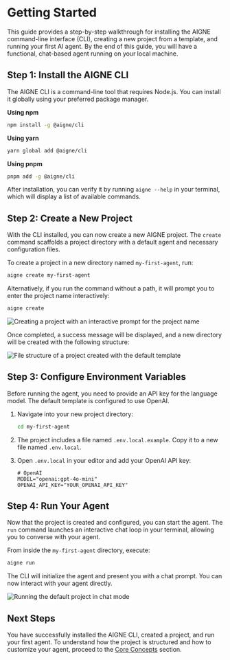 # Getting Started

This guide provides a step-by-step walkthrough for installing the AIGNE command-line interface (CLI), creating a new project from a template, and running your first AI agent. By the end of this guide, you will have a functional, chat-based agent running on your local machine.

## Step 1: Install the AIGNE CLI

The AIGNE CLI is a command-line tool that requires Node.js. You can install it globally using your preferred package manager.

**Using npm**
```bash
npm install -g @aigne/cli
```

**Using yarn**
```bash
yarn global add @aigne/cli
```

**Using pnpm**
```bash
pnpm add -g @aigne/cli
```

After installation, you can verify it by running `aigne --help` in your terminal, which will display a list of available commands.

## Step 2: Create a New Project

With the CLI installed, you can now create a new AIGNE project. The `create` command scaffolds a project directory with a default agent and necessary configuration files.

To create a project in a new directory named `my-first-agent`, run:
```bash
aigne create my-first-agent
```

Alternatively, if you run the command without a path, it will prompt you to enter the project name interactively:
```bash
aigne create
```

![Creating a project with an interactive prompt for the project name](https://docsmith.aigne.io/image-bin/uploads/61a25e0b14ee2b304cd02972e81236b2.png)

Once completed, a success message will be displayed, and a new directory will be created with the following structure:

![File structure of a project created with the default template](https://docsmith.aigne.io/image-bin/uploads/d77c21029750a66ba316b3a91e00f9ca.png)

## Step 3: Configure Environment Variables

Before running the agent, you need to provide an API key for the language model. The default template is configured to use OpenAI.

1.  Navigate into your new project directory:
    ```bash
    cd my-first-agent
    ```

2.  The project includes a file named `.env.local.example`. Copy it to a new file named `.env.local`.

3.  Open `.env.local` in your editor and add your OpenAI API key:

    ```shell
    # OpenAI
    MODEL="openai:gpt-4o-mini"
    OPENAI_API_KEY="YOUR_OPENAI_API_KEY"
    ```

## Step 4: Run Your Agent

Now that the project is created and configured, you can start the agent. The `run` command launches an interactive chat loop in your terminal, allowing you to converse with your agent.

From inside the `my-first-agent` directory, execute:

```bash
aigne run
```

The CLI will initialize the agent and present you with a chat prompt. You can now interact with your agent directly.

![Running the default project in chat mode](https://docsmith.aigne.io/image-bin/uploads/6d8b90c443540b0fdb3c00211448a47f.png)

## Next Steps

You have successfully installed the AIGNE CLI, created a project, and run your first agent. To understand how the project is structured and how to customize your agent, proceed to the [Core Concepts](./core-concepts.md) section.